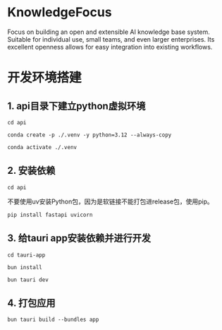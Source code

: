 # KnowledgeFocus
Focus on building an open and extensible AI knowledge base system. Suitable for individual use, small teams, and even larger enterprises. Its excellent openness allows for easy integration into existing workflows.


# 开发环境搭建

## 1. api目录下建立python虚拟环境

`cd api`

`conda create -p ./.venv -y python=3.12 --always-copy`

`conda activate ./.venv`

## 2. 安装依赖

`cd api`

不要使用uv安装Python包，因为是软链接不能打包进release包，使用pip。

`pip install fastapi uvicorn`

## 3. 给tauri app安装依赖并进行开发

`cd tauri-app`

`bun install`

`bun tauri dev`

## 4. 打包应用

`bun tauri build --bundles app`